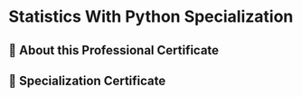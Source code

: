 # Statistics With Python Specialization 

## 📍 About this Professional Certificate


## 🥇 Specialization Certificate
